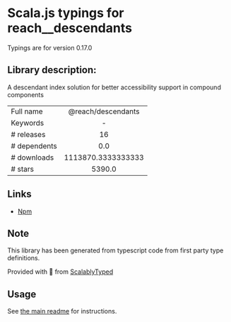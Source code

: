
# Scala.js typings for reach__descendants

Typings are for version 0.17.0

## Library description:
A descendant index solution for better accessibility support in compound components

|                    |                 |
| ------------------ | :-------------: |
| Full name          | @reach/descendants |
| Keywords           | - |
| # releases         | 16 |
| # dependents       | 0.0 |
| # downloads        | 1113870.3333333333 |
| # stars            | 5390.0 |

## Links
- [Npm](https://www.npmjs.com/package/%40reach%2Fdescendants)
    


## Note
This library has been generated from typescript code from first party type definitions.

Provided with :purple_heart: from [ScalablyTyped](https://github.com/oyvindberg/ScalablyTyped)

## Usage
See [the main readme](../../readme.md) for instructions.


